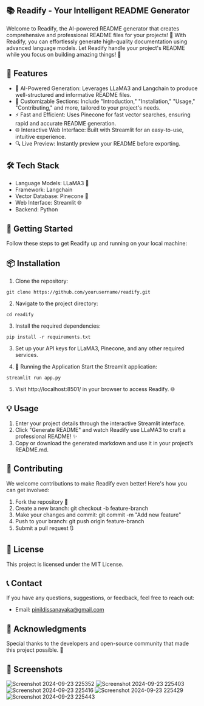## 📚 Readify - Your Intelligent README Generator
Welcome to Readify, the AI-powered README generator that creates comprehensive and professional README files for your projects! 🚀 With Readify, you can effortlessly generate high-quality documentation using advanced language models. Let Readify handle your project's README while you focus on building amazing things! 🎉

## 🌟 Features
- 🤖 AI-Powered Generation: Leverages LLaMA3 and Langchain to produce well-structured and informative README files.
- 📄 Customizable Sections: Include "Introduction," "Installation," "Usage," "Contributing," and more, tailored to your project's needs.
- ⚡ Fast and Efficient: Uses Pinecone for fast vector searches, ensuring rapid and accurate README generation.
- 🌐 Interactive Web Interface: Built with Streamlit for an easy-to-use, intuitive experience.
- 🔍 Live Preview: Instantly preview your README before exporting.

## 🛠️ Tech Stack
- Language Models: LLaMA3 🦙
- Framework: Langchain
- Vector Database: Pinecone 🌲
- Web Interface: Streamlit 🌐
- Backend: Python

## 🚀 Getting Started
Follow these steps to get Readify up and running on your local machine:

## 📦 Installation
1. Clone the repository:
```
git clone https://github.com/yourusername/readify.git
```

2. Navigate to the project directory:
```
cd readify
```

3. Install the required dependencies:
```
pip install -r requirements.txt
```

3. Set up your API keys for LLaMA3, Pinecone, and any other required services.

4. 🏃 Running the Application
Start the Streamlit application:
```
streamlit run app.py
```

5. Visit http://localhost:8501/ in your browser to access Readify. 🌐

## 💡 Usage
1. Enter your project details through the interactive Streamlit interface.
2. Click "Generate README" and watch Readify use LLaMA3 to craft a professional README! ✨
3. Copy or download the generated markdown and use it in your project’s README.md.

## 🤝 Contributing
We welcome contributions to make Readify even better! Here's how you can get involved:

1. Fork the repository 🍴
2. Create a new branch: git checkout -b feature-branch
3. Make your changes and commit: git commit -m "Add new feature"
4. Push to your branch: git push origin feature-branch
5. Submit a pull request 🔃

## 📄 License
This project is licensed under the MIT License.

## 📞 Contact
If you have any questions, suggestions, or feedback, feel free to reach out:
- Email: pinildissanayaka@gmail.com

## 🙌 Acknowledgments
Special thanks to the developers and open-source community that made this project possible. 💙

## 📸 Screenshots
![Screenshot 2024-09-23 225352](https://github.com/user-attachments/assets/5d24dc10-9f6e-4b13-ab3b-97361ee0ff8d)
![Screenshot 2024-09-23 225403](https://github.com/user-attachments/assets/c51a7239-afb0-48b3-a1ad-256984ebc3a1)
![Screenshot 2024-09-23 225416](https://github.com/user-attachments/assets/5945ef1c-e9dd-44bb-aece-43463deab91c)
![Screenshot 2024-09-23 225429](https://github.com/user-attachments/assets/05669ba2-6066-49e8-8c3a-73157bf4b1c3)
![Screenshot 2024-09-23 225443](https://github.com/user-attachments/assets/1b4221a9-9f48-42c3-97d1-5072ce925781)

